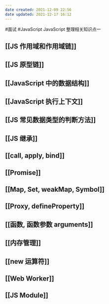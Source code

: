 ```yaml
---
date created: 2021-12-09 22:56
date updated: 2021-12-17 16:12
---
```


#面试 #JavaScript
JavaScript 整理相关知识点一

## [[JS 作用域和作用域链]]

## [[JS 原型链]]

## [[JavaScript 中的数据结构]]

## [[JavaScript 执行上下文]]

## [[JS 常见数据类型的判断方法]]

## [[JS 继承]]

## [[call, apply, bind]]

## [[Promise]]

## [[Map, Set, weakMap, Symbol]]

## [[Proxy, defineProperty]]

## [[函数, 函数参数 arguments]]

## [[内存管理]]

## [[new 运算符]]

## [[Web Worker]]

## [[JS Module]]